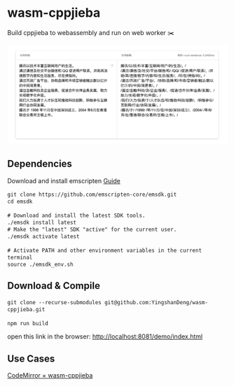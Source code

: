 # wasm-cppjieba
Build cppjieba to webassembly and run on web worker ✂️

![demo](https://raw.githubusercontent.com/YingshanDeng/wasm-cppjieba/master/demo/example.png)

## Dependencies
Download and install emscripten [Guide](https://emscripten.org/docs/getting_started/downloads.html)

```shell
git clone https://github.com/emscripten-core/emsdk.git
cd emsdk

# Download and install the latest SDK tools.
./emsdk install latest
# Make the "latest" SDK "active" for the current user.
./emsdk activate latest

# Activate PATH and other environment variables in the current terminal
source ./emsdk_env.sh
```

## Download & Compile

```shell
git clone --recurse-submodules git@github.com:YingshanDeng/wasm-cppjieba.git

npm run build
```

open this link in the browser: [http://localhost:8081/demo/index.html](http://localhost:8081/demo/index.html)

## Use Cases
[CodeMirror × wasm-cppjieba](https://github.com/YingshanDeng/CodeMirror/blob/master/README.md)
